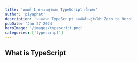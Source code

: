 ```yaml
---
title: 'ตอนที่ 1 ทำความรู้จักกับ TypeScript เบื้องต้น'
author: 'piyaphat' 
description: 'มหากาพย์ TypeScript จากมือใหม่สู่ขั้นโปร Zero to Hero'
pubDate: 'Jan 27 2024'
heroImage: '/images/typescript.png'
categories: ['typescript']
---
```


## What is TypeScript

